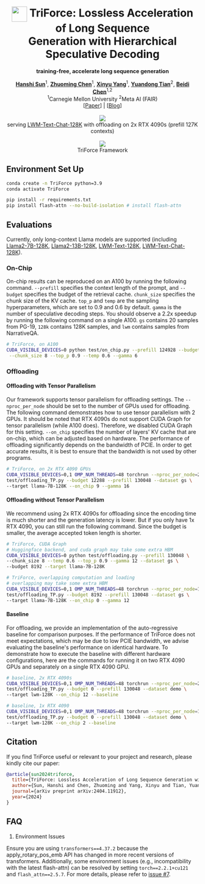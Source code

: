 <div align="center">
<h1><img src="static/images/triforce.png" height="40px" align="top"/> TriForce: Lossless Acceleration of Long Sequence <br> Generation with Hierarchical Speculative Decoding
</h1>


**training-free, accelerate long sequence generation**
</div>
<div align="center">
<b><a href="https://github.com/preminstrel">Hanshi Sun</a></b><sup>1</sup>,
<b><a href="https://github.com/dreaming-panda">Zhuoming Chen</a></b><sup>1</sup>,
<b><a href="https://github.com/Hanyuezhuohua">Xinyu Yang</a></b><sup>1</sup>,
<b><a href="https://github.com/yuandong-tian">Yuandong Tian</a></b><sup>2</sup>,
<b><a href="https://github.com/keroro824">Beidi Chen</a></b><sup>1,2</sup>
</div>

<div align="center">
<sup>1</sup>Carnegie Mellon University
<sup>2</sup>Meta AI (FAIR)
</div>

<div align="center">
[<a href="https://arxiv.org/abs/2404.11912">Paper</a>] | [<a href="https://infini-ai-lab.github.io/TriForce">Blog</a>]
</div>
<br>
<div align="center">
<img src="static/images/TriForce.gif" align="top"/>
<figcaption>serving <a href="https://huggingface.co/LargeWorldModel/LWM-Text-Chat-128K">LWM-Text-Chat-128K</a> with offloading on 2x RTX 4090s (prefill 127K contexts)</figcaption>
</div>
<br>

<div align="center">
<img src="static/images/Sys_readme.png" align="top"/>
<figcaption>TriForce Framework</figcaption>
</div>

## Environment Set Up
```bash
conda create -n TriForce python=3.9
conda activate TriForce

pip install -r requirements.txt
pip install flash-attn --no-build-isolation # install flash-attn
```

## Evaluations
Currently, only long-context Llama models are supported (including [Llama2-7B-128K](https://huggingface.co/NousResearch/Yarn-Llama-2-7b-128k), [Llama2-13B-128K](https://huggingface.co/NousResearch/Yarn-Llama-2-13b-128k), [LWM-Text-128K](https://huggingface.co/LargeWorldModel/LWM-Text-128K), [LWM-Text-Chat-128K](https://huggingface.co/LargeWorldModel/LWM-Text-Chat-128K)).

### On-Chip
On-chip results can be reproduced on an A100 by running the following command. `--prefill` specifies the context length of the prompt, and `--budget` specifies the budget of the retrieval cache. `chunk_size` specifies the chunk size of the KV cache. `top_p` and `temp` are the sampling hyperparameters, which are set to 0.9 and 0.6 by default. `gamma` is the number of speculative decoding steps. You should observe a 2.2x speedup by running the following command on a single A100. `gs` contains 20 samples from PG-19, `128k` contains 128K samples, and `lwm` contains samples from NarrativeQA.

```bash
# TriForce, on A100
CUDA_VISIBLE_DEVICES=0 python test/on_chip.py --prefill 124928 --budget 4096 \
 --chunk_size 8 --top_p 0.9 --temp 0.6 --gamma 6
```
### Offloading
#### Offloading with Tensor Parallelism
Our framework supports tensor parallelism for offloading settings. The `--nproc_per_node` should be set to the number of GPUs used for offloading. The following command demonstrates how to use tensor parallelism with 2 GPUs. It should be noted that RTX 4090s do not support CUDA Graph for tensor parallelism (while A100 does). Therefore, we disabled CUDA Graph for this setting. `--on_chip` specifies the number of layers' KV cache that are on-chip, which can be adjusted based on hardware. The performance of offloading significantly depends on the bandwidth of PCIE. In order to get accurate results, it is best to ensure that the bandwidth is not used by other programs.

```bash
# TriForce, on 2x RTX 4090 GPUs
CUDA_VISIBLE_DEVICES=0,1 OMP_NUM_THREADS=48 torchrun --nproc_per_node=2 \
test/offloading_TP.py --budget 12288 --prefill 130048 --dataset gs \
--target llama-7B-128K --on_chip 9 --gamma 16
```

#### Offloading without Tensor Parallelism
We recommend using 2x RTX 4090s for offloading since the encoding time is much shorter and the generation latency is lower. But if you only have 1x RTX 4090, you can still run the following command. Since the budget is smaller, the average accepted token length is shorter.

```bash
# TriForce, CUDA Graph
# Huggingface backend, and cuda graph may take some extra HBM
CUDA_VISIBLE_DEVICES=0 python test/offloading.py --prefill 130048 \
--chunk_size 8 --temp 0.6 --top_p 0.9 --gamma 12 --dataset gs \
--budget 8192 --target llama-7B-128K

# TriForce, overlapping computation and loading
# overlapping may take some extra HBM
CUDA_VISIBLE_DEVICES=0,1 OMP_NUM_THREADS=48 torchrun --nproc_per_node=1 \
test/offloading_TP.py --budget 8192 --prefill 130048 --dataset gs \
--target llama-7B-128K --on_chip 0 --gamma 12
```


#### Baseline
For offloading, we provide an implementation of the auto-regressive baseline for comparison purposes. If the performance of TriForce does not meet expectations, which may be due to low PCIE bandwidth, we advise evaluating the baseline's performance on identical hardware. To demonstrate how to execute the baseline with different hardware configurations, here are the commands for running it on two RTX 4090 GPUs and separately on a single RTX 4090 GPU.

```bash
# baseline, 2x RTX 4090s
CUDA_VISIBLE_DEVICES=0,1 OMP_NUM_THREADS=48 torchrun --nproc_per_node=2 \
test/offloading_TP.py --budget 0 --prefill 130048 --dataset demo \
--target lwm-128K --on_chip 12 --baseline

# baseline, 1x RTX 4090
CUDA_VISIBLE_DEVICES=0,1 OMP_NUM_THREADS=48 torchrun --nproc_per_node=1 \
test/offloading_TP.py --budget 0 --prefill 130048 --dataset demo \
--target lwm-128K --on_chip 2 --baseline
```

## Citation
If you find TriForce useful or relevant to your project and research, please kindly cite our paper:

```bibtex
@article{sun2024triforce,
  title={TriForce: Lossless Acceleration of Long Sequence Generation with Hierarchical Speculative Decoding},
  author={Sun, Hanshi and Chen, Zhuoming and Yang, Xinyu and Tian, Yuandong and Chen, Beidi},
  journal={arXiv preprint arXiv:2404.11912},
  year={2024}
}
```

## FAQ
1. Environment Issues

Ensure you are using `transformers==4.37.2` because the apply_rotary_pos_emb API has changed in more recent versions of transformers. Additionally, some environment issues (e.g., incompatibility with the latest flash-attn) can be resolved by setting  `torch==2.2.1+cu121` and `flash_attn==2.5.7`. For more details, please refer to [issue #7](https://github.com/Infini-AI-Lab/TriForce/issues/7).
